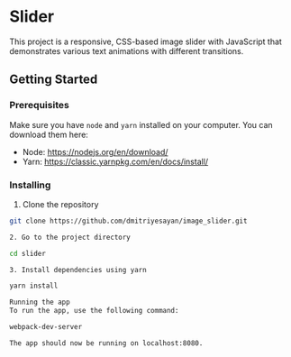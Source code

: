 # Slider

This project is a responsive, CSS-based image slider with JavaScript that demonstrates various text animations with different transitions.

## Getting Started

### Prerequisites

Make sure you have `node` and `yarn` installed on your computer. You can download them here:

- Node: https://nodejs.org/en/download/
- Yarn: https://classic.yarnpkg.com/en/docs/install/

### Installing

1. Clone the repository

```bash
git clone https://github.com/dmitriyesayan/image_slider.git

2. Go to the project directory

cd slider

3. Install dependencies using yarn

yarn install

Running the app
To run the app, use the following command:

webpack-dev-server

The app should now be running on localhost:8080.
